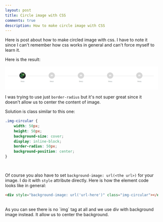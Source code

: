 ```yaml
---
layout: post
title: Circle image with CSS
comments: true
description: How to make circle image with CSS
---
```


Here is post about how to make circled image with css. I have to note it since
I can't remember how css works in general and can't force myself to learn it.

Here is the result:

<a href="/assets/img/circled-images.png" target="_blank"><img width="600px" src="/assets/img/circled-images.png" /></a>

I was trying to use just `border-radius` but it's not super great since it doesn't allow
us to center the content of image.

Solution is class similar to this one:

```css
.img-circular {
    width: 50px;
    height: 50px;
    background-size: cover;
    display: inline-block;
    border-radius: 50px;
    background-position: center;
}
```
<br/>

Of course you also have to set `background-image: url(<the url>)` for your image.
I do it with `style` attribute directly. Here is how the element code looks like in general:

```html
<div style="background-image: url('url-here')" class="img-circular"></div>
```
<br/>
As you can see there is no `img` tag at all and we use div with background image instead. It allow us to center
the background.
